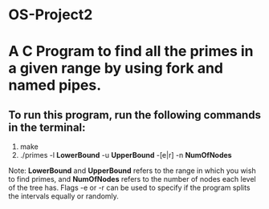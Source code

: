 # OS-Project2

# A C Program to find all the primes in a given range by using fork and named pipes. 

## To run this program, run the following commands in the terminal: 

1. make
2. ./primes -l **LowerBound** -u **UpperBound** -[e|r] -n **NumOfNodes**

Note: **LowerBound** and **UpperBound** refers to the range in which you wish to find primes, and **NumOfNodes** refers to the number of nodes each level of the tree has. Flags -e or -r can be used to specify if the program splits the intervals equally or randomly.
